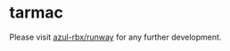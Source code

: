 # tarmac
Please visit [azul-rbx/runway](https://github.com/azul-rbx/runway) for any further development.
